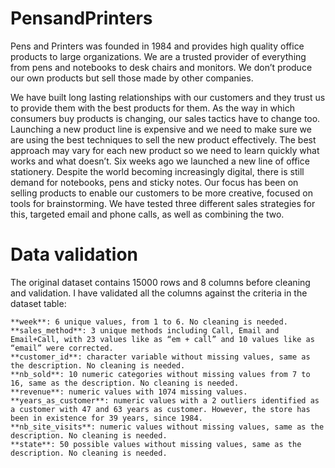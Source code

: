 # PensandPrinters

Pens and Printers was founded in 1984 and provides high quality office products to large organizations. We are a trusted provider of everything from pens and notebooks to desk chairs and monitors. We don’t produce our own products but sell those made by other companies.

We have built long lasting relationships with our customers and they trust us to provide them with the best products for them. As the way in which consumers buy products is changing, our sales tactics have to change too. Launching a new product line is expensive and we need to make sure we are using the best techniques to sell the new product effectively. The best approach may vary for each new product so we need to learn quickly what works and what doesn’t. Six weeks ago we launched a new line of office stationery. Despite the world becoming increasingly digital, there is still demand for notebooks, pens and sticky notes. Our focus has been on selling products to enable our customers to be more creative, focused on tools for brainstorming. We have tested three different sales strategies for this, targeted email and phone calls, as well as combining the two.

# Data validation

The original dataset contains 15000 rows and 8 columns before cleaning and validation. I have validated all the columns against the criteria in the dataset table:

    **week**: 6 unique values, from 1 to 6. No cleaning is needed.
    **sales_method**: 3 unique methods including Call, Email and Email+Call, with 23 values like as “em + call” and 10 values like as “email” were corrected.
    **customer_id**: character variable without missing values, same as the description. No cleaning is needed.
    **nb_sold**: 10 numeric categories without missing values from 7 to 16, same as the description. No cleaning is needed.
    **revenue**: numeric values with 1074 missing values.
    **years_as_customer**: numeric values with a 2 outliers identified as a customer with 47 and 63 years as customer. However, the store has been in existence for 39 years, since 1984.
    **nb_site_visits**: numeric values without missing values, same as the description. No cleaning is needed.
    **state**: 50 possible values without missing values, same as the description. No cleaning is needed.
